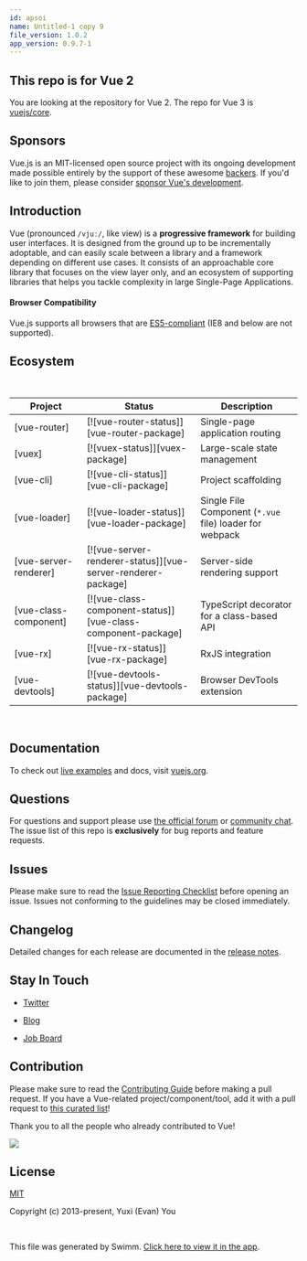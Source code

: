 ```yaml
---
id: apsoi
name: Untitled-1 copy 9
file_version: 1.0.2
app_version: 0.9.7-1
---
```


## This repo is for Vue 2

You are looking at the repository for Vue 2. The repo for Vue 3 is [vuejs/core](https://github.com/vuejs/core).

## Sponsors

Vue.js is an MIT-licensed open source project with its ongoing development made possible entirely by the support of these awesome [backers](https://github.com/vuejs/core/blob/main/BACKERS.md). If you'd like to join them, please consider [sponsor Vue's development](https://vuejs.org/sponsor/).

## Introduction

Vue (pronounced `/vjuː/`, like view) is a **progressive framework** for building user interfaces. It is designed from the ground up to be incrementally adoptable, and can easily scale between a library and a framework depending on different use cases. It consists of an approachable core library that focuses on the view layer only, and an ecosystem of supporting libraries that helps you tackle complexity in large Single-Page Applications.

#### Browser Compatibility

Vue.js supports all browsers that are [ES5-compliant](https://kangax.github.io/compat-table/es5/) (IE8 and below are not supported).

## Ecosystem

<br/>

|Project                |Status                                                            |Description                                            |
|-----------------------|------------------------------------------------------------------|-------------------------------------------------------|
|\[vue-router\]         |\[!\[vue-router-status\]\]\[vue-router-package\]                  |Single-page application routing                        |
|\[vuex\]               |\[!\[vuex-status\]\]\[vuex-package\]                              |Large-scale state management                           |
|\[vue-cli\]            |\[!\[vue-cli-status\]\]\[vue-cli-package\]                        |Project scaffolding                                    |
|\[vue-loader\]         |\[!\[vue-loader-status\]\]\[vue-loader-package\]                  |Single File Component (`*.vue` file) loader for webpack|
|\[vue-server-renderer\]|\[!\[vue-server-renderer-status\]\]\[vue-server-renderer-package\]|Server-side rendering support                          |
|\[vue-class-component\]|\[!\[vue-class-component-status\]\]\[vue-class-component-package\]|TypeScript decorator for a class-based API             |
|\[vue-rx\]             |\[!\[vue-rx-status\]\]\[vue-rx-package\]                          |RxJS integration                                       |
|\[vue-devtools\]       |\[!\[vue-devtools-status\]\]\[vue-devtools-package\]              |Browser DevTools extension                             |

<br/>

## Documentation

To check out [live examples](https://v2.vuejs.org/v2/examples/) and docs, visit [vuejs.org](https://v2.vuejs.org).

## Questions

For questions and support please use [the official forum](https://forum.vuejs.org) or [community chat](https://chat.vuejs.org/). The issue list of this repo is **exclusively** for bug reports and feature requests.

## Issues

Please make sure to read the [Issue Reporting Checklist](https://github.com/vuejs/vue/blob/dev/.github/CONTRIBUTING.md#issue-reporting-guidelines) before opening an issue. Issues not conforming to the guidelines may be closed immediately.

## Changelog

Detailed changes for each release are documented in the [release notes](https://github.com/vuejs/vue/releases).

## Stay In Touch

*   [Twitter](https://twitter.com/vuejs)
    
*   [Blog](https://medium.com/the-vue-point)
    
*   [Job Board](https://vuejobs.com/?ref=vuejs)
    

## Contribution

Please make sure to read the [Contributing Guide](https://github.com/vuejs/vue/blob/dev/.github/CONTRIBUTING.md) before making a pull request. If you have a Vue-related project/component/tool, add it with a pull request to [this curated list](https://github.com/vuejs/awesome-vue)!

Thank you to all the people who already contributed to Vue!

<a href="https://github.com/vuejs/vue/graphs/contributors"><img src="https://opencollective.com/vuejs/contributors.svg?width=890" /></a>

## License

[MIT](https://opensource.org/licenses/MIT)

Copyright (c) 2013-present, Yuxi (Evan) You

<br/>

This file was generated by Swimm. [Click here to view it in the app](http://localhost:5001/repos/Z2l0aHViJTNBJTNBVGVzdFJlcG8xJTNBJTNBU2hhdWxBbXJhblM=/docs/apsoi).